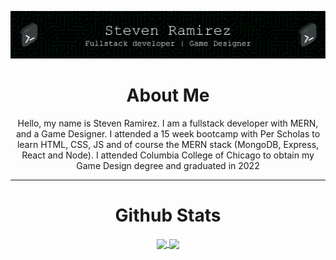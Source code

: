 ![Header](./github-header-image.png)
<div align="center">
  <h1> About Me</h1>
  <p> Hello, my name is Steven Ramirez. I am a fullstack developer with MERN, and a Game Designer. I attended a 15 week bootcamp with Per Scholas to learn HTML, CSS, JS and of course the MERN stack (MongoDB, Express, React and Node). I attended Columbia College of Chicago to obtain my Game Design degree and graduated in 2022</p>
</div>
<hr>

<div align="center">
<h1>Github Stats</h1>
<a href="https://github.com/anuraghazra/github-readme-stats">
  <img height=200 align="center" src="https://github-readme-stats.vercel.app/api?username=sramirez124&theme=merko" />
</a>
<a href="https://github.com/anuraghazra/convoychat">
  <img height=200 align="center" src="https://github-readme-stats.vercel.app/api/top-langs?username=sramirez124&layout=compact&langs_count=8&card_width=320&theme=merko" />
</a>  
</div>
<!--
**sramirez124/sramirez124** is a ✨ _special_ ✨ repository because its `README.md` (this file) appears on your GitHub profile.

Here are some ideas to get you started:

- 🔭 I’m currently working on ...
- 🌱 I’m currently learning ...
- 👯 I’m looking to collaborate on ...
- 🤔 I’m looking for help with ...
- 💬 Ask me about ...
- 📫 How to reach me: ...
- 😄 Pronouns: ...
- ⚡ Fun fact: ...
-->
